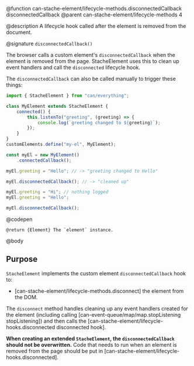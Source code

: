 @function can-stache-element/lifecycle-methods.disconnectedCallback disconnectedCallback
@parent can-stache-element/lifecycle-methods 4

@description A lifecycle hook called after the element is removed from the document.

@signature `disconnectedCallback()`

  The browser calls a custom element's `disconnectedCallback` when the element is removed from the page. StacheElement uses this to clean up event handlers and call the `disconnected` lifecycle hook.

  The `disconnectedCallback` can also be called manually to trigger these things:

  ```js
  import { StacheElement } from "can/everything";

  class MyElement extends StacheElement {
	  connected() {
		  this.listenTo("greeting", (greeting) => {
			  console.log(`greeting changed to ${greeting}`);
		  });
	  }
  }
  customElements.define("my-el", MyElement);

  const myEl = new MyElement()
	  .connectedCallback();

  myEl.greeting = "Hello"; // -> "greeting changed to Hello"

  myEl.disconnectedCallback(); // -> "cleaned up"

  myEl.greeting = "Hi"; // nothing logged
  myEl.greeting = "Hello";

  myEl.disconnectedCallback();
  ```
  @codepen

	@return {Element} The `element` instance.

@body

## Purpose

`StacheElement` implements the custom element `disconnectedCallback` hook to:

- [can-stache-element/lifecycle-methods.disconnect] the element from the DOM.

The `disconnect` method handles cleaning up any event handlers created for the element (including calling [can-event-queue/map/map.stopListening stopListening]) and then calls the [can-stache-element/lifecycle-hooks.disconnected disconnected hook].

**When creating an extended `StacheElement`, the `disconnectedCallback` should not be overwritten.** Code that needs to run when an element is removed from the page should be put in [can-stache-element/lifecycle-hooks.disconnected].
